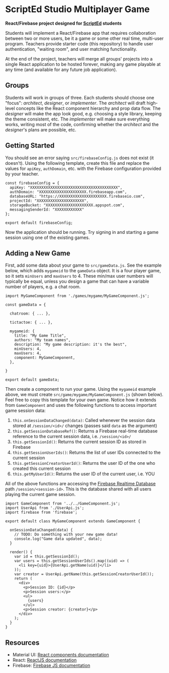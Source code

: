 ScriptEd Studio Multiplayer Game
================================

**React/Firebase project designed for [ScriptEd][scripted] students**

Students will implement a React/Firebase app that requires collaboration
between two or more users, be it a game or some other real time, multi-user
program. Teachers provide starter code (this repository) to handle user
authentication, "waiting room", and user matching functionality.

At the end of the project, teachers will merge all groups' projects into a
single React application to be hosted forever, making any game playable at any
time (and available for any future job application).

Groups
------

Students will work in groups of three. Each students should choose one "focus":
_architect_, _designer_, or _implementer_. The _architect_ will draft
high-level concepts like the React component hierarchy and prop data flow. The
_designer_ will make the app look good, e.g. choosing a style library, keeping
the theme consistent, etc. The _implementer_ will make sure everything works,
writing most of the code, confirming whether the _architect_ and the
_designer_'s plans are possible, etc.

Getting Started
---------------

You should see an error saying `src/firebaseConfig.js` does not exist (it
doesn't). Using the following template, create this file and replace the values
for `apiKey`, `authDomain`, etc. with the Firebase configuration provided by
your teacher.

```
const firebaseConfig = {
  apiKey: "XXXXXXXXXXXXXXXXXXXXXXXXXXXXXXXXXXXXXXX",
  authDomain: "XXXXXXXXXXXXXXXXXXXXX.firebaseapp.com",
  databaseURL: "https://XXXXXXXXXXXXXXXXXXXXX.firebaseio.com",
  projectId: "XXXXXXXXXXXXXXXXXXXXX",
  storageBucket: "XXXXXXXXXXXXXXXXXXXXX.appspot.com",
  messagingSenderId: "XXXXXXXXXXXX"
};

export default firebaseConfig;
```

Now the application should be running. Try signing in and starting a game
session using one of the existing games.

Adding a New Game
-----------------

First, add some data about your game to `src/gameData.js`. See the example
below, which adds `mygameid` to the `gameData` object. It is a four player
game, so it sets `minUsers` and `maxUsers` to 4. These min/max user numbers
will typically be equal, unless you design a game that can have a variable
number of players, e.g. a chat room.

```
import MyGameComponent from './games/mygame/MyGameComponent.js';

const gameData = {

  chatroom: { ... },

  tictactoe: { ... },

  mygameid: {
    title: "My Game Title",
    authors: "My team names",
    description: "My game description: it's the best",
    minUsers: 4,
    maxUsers: 4,
    component: MyGameComponent,
  },

}

export default gameData;
```

Then create a component to run your game. Using the `mygameid` example above,
we must create `src/game/mygame/MyGameComponent.js` (shown below). Feel free to
copy this template for your own game. Notice how it extends from
`GameComponent` and uses the following functions to access important game
session data:

  1. `this.onSessionDataChanged(data)`: Called whenever the session data stored
     at `/session/<id>/` changes (passes said `data` as the argument)
  1. `this.getSessionDatabaseRef()`: Returns a Firebase real-time database
     reference to the current session data, i.e. `/session/<id>/`
  1. `this.getSessionId()`: Returns the current session ID as stored in
     Firebase
  1. `this.getSessionUserIds()`: Returns the list of user IDs connected to the
     current session
  1. `this.getSessionCreatorUserId()`: Returns the user ID of the one who
     created this current session
  1. `this.getMyUserId()`: Returns the user ID of the current user, i.e. YOU

All of the above functions are accessing the [Firebase Realtime
Database][firebase-db] path `/session/<session-id>`. This is the database
shared with all users playing the current game session.

```
import GameComponent from '../../GameComponent.js';
import UserApi from './UserApi.js';
import firebase from 'firebase';

export default class MyGameComponent extends GameComponent {

  onSessionDataChanged(data) {
    // TODO: Do something with your new game data!
    console.log("Game data updated", data);
  }

  render() {
    var id = this.getSessionId();
    var users = this.getSessionUserIds().map((uid) => (
      <li key={uid}>{UserApi.getName(uid)}</li>
    ));
    var creator = UserApi.getName(this.getSessionCreatorUserId());
    return (
      <div>
        <p>Session ID: {id}</p>
        <p>Session users:</p>
        <ul>
          {users}
        </ul>
        <p>Session creator: {creator}</p>
      </div>
    );
  }
}
```

Resources
---------

  - Material UI: [React components documentation][material-ui]
  - React: [ReactJS documentation][reactjs]
  - Firebase: [Firebase JS documentation][firebase-js]

[firebase-db]:https://firebase.google.com/docs/database/web/read-and-write
[firebase-js]:https://firebase.google.com/docs/reference/js/
[material-ui]:https://www.material-ui.com/#/components/app-bar
[reactjs]:https://reactjs.org/docs/hello-world.html
[scripted]:https://scripted.org
